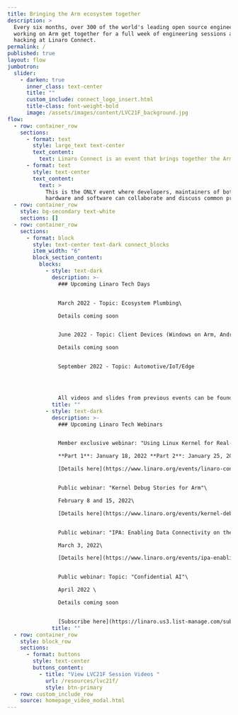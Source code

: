 ```yaml
---
title: Bringing the Arm ecosystem together
description: >
  Every six months, over 300 of the world's leading open source engineers
  working on Arm get together for a full week of engineering sessions and
  hacking at Linaro Connect.
permalink: /
published: true
layout: flow
jumbotron:
  slider:
    - darken: true
      inner_class: text-center
      title: ""
      custom_include: connect_logo_insert.html
      title-class: font-weight-bold
      image: /assets/images/content/LVC21F_background.jpg
flow:
  - row: container_row
    sections:
      - format: text
        style: large_text text-center
        text_content:
          text: Linaro Connect is an event that brings together the Arm Ecosystem.
      - format: text
        style: text-center
        text_content:
          text: >
            This is the ONLY event where developers, maintainers of both
            hardware and software can collaborate and discuss common problems.
  - row: container_row
    style: bg-secondary text-white
    sections: []
  - row: container_row
    sections:
      - format: block
        style: text-center text-dark connect_blocks
        item_width: "6"
        block_section_content:
          blocks:
            - style: text-dark
              description: >-
                ### Upcoming Linaro Tech Days


                March 2022 - Topic: Ecosystem Plumbing\

                Details coming soon


                June 2022 - Topic: Client Devices (Windows on Arm, Android)\

                Details coming soon 


                September 2022 - Topic: Automotive/IoT/Edge




                All videos and slides from previous events can be found on our [Resource Page](https://connect.linaro.org/resources/lvc21f/).
              title: ""
            - style: text-dark
              description: >-
                ### Upcoming Linaro Tech Webinars


                Member exclusive webinar: "Using Linux Kernel for Real-Time systems"\

                **Part 1**: January 18, 2022 **Part 2**: January 25, 2022\

                [Details here](https://www.linaro.org/events/linaro-connect-webinar-using-linux-kernel-for-real-time-systems/)


                Public webinar: "Kernel Debug Stories for Arm"\

                February 8 and 15, 2022\

                [Details here](https://www.linaro.org/events/kernel-debug-stories-for-arm-linaro-connect-tech-webinar/)


                Public webinar: "IPA: Enabling Data Connectivity on the Snapdragon Compute Platform"\

                March 3, 2022\

                [Details here](https://www.linaro.org/events/ipa-enabling-data-connectivity-on-the-snapdragon-compute-platform-linaro-connect-tech-webinar/)


                Public webinar: Topic: "Confidential AI"\

                April 2022 \

                Details coming soon 


                [Subscribe here](https://linaro.us3.list-manage.com/subscribe?u=14baaae786342d0d405ee59c2&id=7cf0551a9b) to receive email updates about Linaro Tech days and Webinars
              title: ""
  - row: container_row
    style: block_row
    sections:
      - format: buttons
        style: text-center
        buttons_content:
          - title: "View LVC21F Session Videos "
            url: /resources/lvc21f/
            style: btn-primary
  - row: custom_include_row
    source: homepage_video_modal.html
---
```

